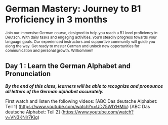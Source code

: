 # **German Mastery: Journey to B1 Proficiency in 3 months**
<sub>Join our immersive German course, designed to help you reach a B1 level proficiency in Deutsch. With daily tasks and engaging activities, you'll steadily progress towards your language goals. Our experienced instructors and supportive community will guide you along the way. Get ready to master German and unlock new opportunities for communication and personal growth. Willkommen!

  
## Day 1 : Learn the German Alphabet and Pronunciation 
***By the end of this class, learners will be able to recognize and pronounce all letters of the German alphabet accurately.***

  First watch and listen the following videos: 
  [ABC Das deutsche Alphabet: Teil 1] (https://www.youtube.com/watch?v=UD75WIYHMlc)
  [ABC Das deutsche Alphabet: Teil 2] (https://www.youtube.com/watch?v=VN3KNir7Kig) 
